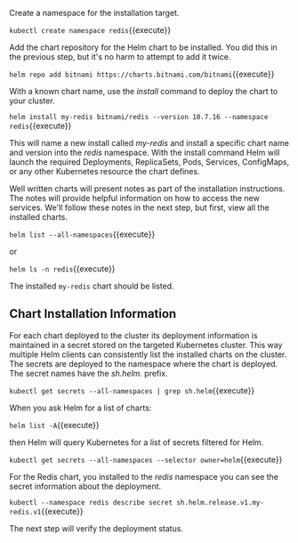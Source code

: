 Create a namespace for the installation target.

`kubectl create namespace redis`{{execute}}

Add the chart repository for the Helm chart to be installed. You did this in the previous step, but it's no harm to attempt to add it twice.

`helm repo add bitnami https://charts.bitnami.com/bitnami`{{execute}}

With a known chart name, use the _install_ command to deploy the chart to your cluster.

`helm install my-redis bitnami/redis --version 10.7.16 --namespace redis`{{execute}}

This will name a new install called _my-redis_ and install a specific chart name and version into the _redis_ namespace. With the install command Helm will launch the required Deployments, ReplicaSets, Pods, Services, ConfigMaps, or any other Kubernetes resource the chart defines.

Well written charts will present notes as part of the installation instructions. The notes will provide helpful information on how to access the new services. We'll follow these notes in the next step, but first, view all the installed charts.

`helm list --all-namespaces`{{execute}}

or

`helm ls -n redis`{{execute}}

The installed `my-redis` chart should be listed.

## Chart Installation Information

For each chart deployed to the cluster its deployment information is maintained in a secret stored on the targeted Kubernetes cluster. This way multiple Helm clients can consistently list the installed charts on the cluster. The secrets are deployed to the namespace where the chart is deployed. The secret names have the _sh.helm._ prefix.

`kubectl get secrets --all-namespaces | grep sh.helm`{{execute}}

When you ask Helm for a list of charts:

`helm list -A`{{execute}}

then Helm will query Kubernetes for a list of secrets filtered for Helm.

`kubectl get secrets --all-namespaces --selector owner=helm`{{execute}}

For the Redis chart, you installed to the _redis_ namespace you can see the secret information about the deployment.

`kubectl --namespace redis describe secret sh.helm.release.v1.my-redis.v1`{{execute}}

The next step will verify the deployment status.
